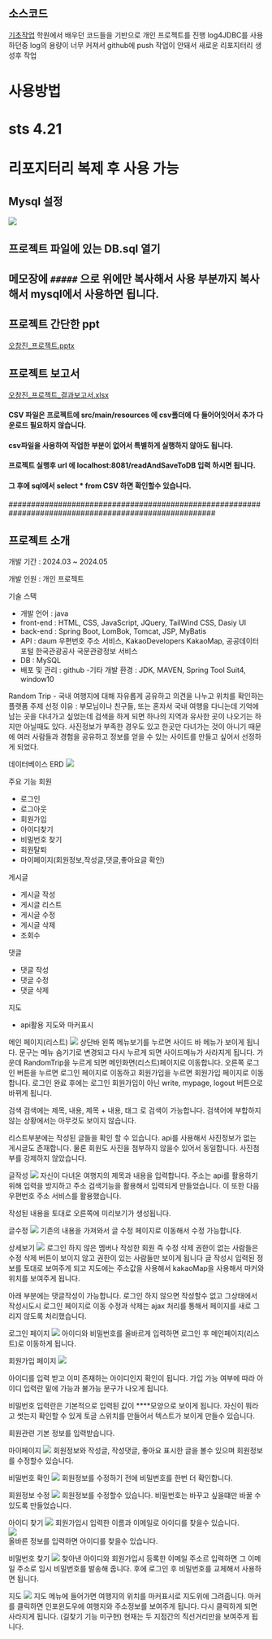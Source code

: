 ## 소스코드
[기초작업](https://github.com/dhckdwls/2024_01_Spring_AM)
학원에서 배우던 코드들을 기반으로 개인 프로젝트를 진행
log4JDBC를 사용하던중 log의 용량이 너무 커져서 github에 push 작업이 안돼서 새로운 리포지터리 생성후 작업

# 사용방법

# sts 4.21

# 리포지터리 복제 후 사용 가능

## Mysql 설정

<img src="https://velog.velcdn.com/images/tama51/post/d5e473f3-a562-4f63-90eb-9729505a2b70/image.png">

## 프로젝트 파일에 있는 DB.sql 열기

## 메모장에 `#####` 으로 위에만 복사해서 사용 부분까지 복사해서 mysql에서 사용하면 됩니다.

## 프로젝트 간단한 ppt
[오창진_프로젝트.pptx](https://github.com/dhckdwls/Project-OCJ-24-03-20/files/15427356/_.pptx)
## 프로젝트 보고서
[오창진_프로젝트_결과보고서.xlsx](https://github.com/dhckdwls/Project-OCJ-24-03-20/files/15427358/_._.xlsx)

#### CSV 파일은 프로젝트에 src/main/resources 에 csv폴더에 다 들어어잇어서 추가 다운로드 필요하지 않습니다.
#### csv파일을 사용하여 작업한 부분이 없어서 특별하게 실행하지 않아도 됩니다.
#### 프로젝트 실행후 url 에 localhost:8081/readAndSaveToDB 입력 하시면 됩니다.
#### 그 후에 sql에서 select * from CSV 하면 확인할수 있습니다.

######################################################################################################


## 프로젝트 소개

개발 기간 : 2024.03 ~ 2024.05

개발 인원 : 개인 프로젝트

기술 스택
- 개발 언어 : java
- front-end : HTML, CSS, JavaScript, JQuery, TailWind CSS, Dasiy UI
- back-end : Spring Boot, LomBok, Tomcat, JSP, MyBatis
- API : daum 우편번호 주소 서비스, KakaoDevelopers KakaoMap, 공공데이터포털 한국관광공사 국문관광정보 서비스
- DB : MySQL
- 배포 및 관리 : github
-기타 개발 환경 : JDK, MAVEN, Spring Tool Suit4, window10

Random Trip - 국내 여행지에 대해 자유롭게 공유하고 의견을 나누고 위치를 확인하는 플랫폼
주제 선정 이유 : 부모님이나 친구들, 또는 혼자서 국내 여행을 다니는데 기억에 남는 곳을 다녀가고 싶었는데 검색을 하게 되면 하나의 지역과 유사한 곳이 나오기는 하지만 아닐때도 있다. 사진정보가 부족한 경우도 있고 한곳만 다녀가는 것이 아니기 때문에 여러 사람들과 경험을 공유하고 정보를 얻을 수 있는 사이트를 만들고 싶어서 선정하게 되었다.

데이터베이스 ERD
<img src="https://velog.velcdn.com/images/tama51/post/4b9637ab-1fc1-4fd5-8ff4-f4688539cd7c/image.png">

주요 기능
회원
- 로그인
- 로그아웃
- 회원가입
- 아이디찾기
- 비밀번호 찾기
- 회원탈퇴
- 마이페이지(회원정보,작성글,댓글,좋아요글 확인)

게시글
- 게시글 작성
- 게시글 리스트
- 게시글 수정
- 게시글 삭제
- 조회수

댓글
- 댓글 작성
- 댓글 수정
- 댓글 삭제

지도
- api활용 지도와 마커표시

메인 페이지(리스트)
<img src="https://velog.velcdn.com/images/tama51/post/9c12b87f-5d81-414f-a166-6ced1bade9ee/image.png">
상단바
왼쪽 메뉴보기를 누르면 사이드 바 메뉴가 보이게 됩니다. 문구는 메뉴 숨기기로 변경되고 다시 누르게 되면 사이드메뉴가 사라지게 됩니다.
가운데 RandomTrip을 누르게 되면 메인화면(리스트)페이지로 이동합니다.
오른쪽 로그인 버튼을 누르면 로그인 페이지로 이동하고 회원가입을 누르면 회원가입 페이지로 이동합니다.
로그인 완료 후에는 로그인 회원가입이 아닌 write, mypage, logout 버튼으로 바뀌게 됩니다.

검색
검색에는 제목, 내용, 제목 + 내용, 태그 로 검색이 가능합니다.
검색어에 부합하지 않는 상황에서는 아무것도 보이지 않습니다.

리스트부분에는 작성된 글들을 확인 할 수 있습니다. api를 사용해서 사진정보가 없는 게시글도 존재합니다. 물론 회원도 사진을 첨부하지 않을수 있어서 동일합니다.
사진첨부를 강제하지 않았습니다.

글작성
<img src="https://velog.velcdn.com/images/tama51/post/bcd2873f-c977-4ced-bce7-481dac43088d/image.png">
자신이 다녀온 여행지의 제목과 내용을 입력합니다.
주소는 api를 활용하기 위해 입력을 방지하고 주소 검색기능을 활용해서 입력되게 만들었습니다.
이 또한 다음 우편번호 주소 서비스를 활용했습니다.

작성된 내용을 토대로 오른쪽에 미리보기가 생성됩니다.

글수정
<img src="https://velog.velcdn.com/images/tama51/post/e66455f9-e4ab-4029-a5aa-28c241853960/image.png">
기존의 내용을 가져와서 글 수정 페이지로 이동해서 수정 가능합니다.

상세보기
<img src="https://velog.velcdn.com/images/tama51/post/8f9d92b2-46e9-4995-bc06-3f479b0b23d1/image.png">
로그인 하지 않은 멤버나 작성한 회원 즉 수정 삭제 권한이 없는 사람들은 수정 삭제 버튼이 보이지 않고 권한이 있는 사람들만 보이게 됩니다
글 작성시 입력된 정보를 토대로 보여주게 되고 지도에는 주소값을 사용해서 kakaoMap을 사용해서 마커와 위치를 보여주게 됩니다.

아래 부분에는 댓글작성이 가능합니다. 로그인 하지 않으면 작성할수 없고 그상태에서 작성시도시 로그인 페이지로 이동
수정과 삭제는 ajax 처리를 통해서 페이지를 새로 그리지 않도록 처리했습니다.

로그인 페이지
<img src="https://velog.velcdn.com/images/tama51/post/7e4b6377-60f2-4124-b0e2-ae1a63243811/image.png">
아이디와 비밀번호를 올바르게 입력하면 로그인 후 메인페이지(리스트)로 이동하게 됩니다.

회원가입 페이지
<img src="https://velog.velcdn.com/images/tama51/post/0b67dd40-2487-48e6-997a-6e8d6cf603c5/image.png">

아이디를 입력 받고 이미 존재하는 아이디인지 확인이 됩니다.
가입 가능 여부에 따라 아이디 입력란 밑에 가능과 불가능 문구가 나오게 됩니다.

비밀번호 입력란은 기본적으로 입력된 값이 ****모양으로 보이게 됩니다.
자신이 뭐라고 썻는지 확인할 수 있게 토글 스위치를 만들어서 텍스트가 보이게 만들수 있습니다.

회원관련 기본 정보를 입력받습니다.

마이페이지
<img src="https://velog.velcdn.com/images/tama51/post/1735797f-135a-4f7a-abaa-d3b0e9da652c/image.png">
회원정보와 작성글, 작성댓글, 좋아요 표시한 글을 볼수 있으며 회원정보를 수정할수 있습니다.

비밀번호 확인
<img src="https://velog.velcdn.com/images/tama51/post/037447fe-0d2e-43b9-b5a1-cb0032264676/image.png">
회원정보를 수정하기 전에 비밀번호를 한번 더 확인합니다.

회원정보 수정
<img src="https://velog.velcdn.com/images/tama51/post/2450fef6-17e9-4aaf-b3cb-0f77cefae664/image.png">
회원정보를 수정할수 있습니다.
비밀번호는 바꾸고 싶을떄만 바꿀 수 있도록 만들었습니다.

아이디 찾기
<img src="https://velog.velcdn.com/images/tama51/post/c4d6a0b4-2fa1-4396-9d94-b91f19ed673c/image.png">
회원가입시 입력한 이름과 이메일로 아이디를 찾을수 있습니다.
<br>
<img src="https://velog.velcdn.com/images/tama51/post/2de96824-b85b-4456-a1da-2a9d99f1bcb6/image.png">
<br>
올바른 정보를 입력하면 아이디를 찾을수 있습니다.

비밀번호 찾기
<img src="https://velog.velcdn.com/images/tama51/post/e9d6b504-5eb4-493e-9b6c-01f9f92ac6d4/image.png">
찾아낸 아이디와 회원가입시 등록한 이메일 주소르 입력하면 그 이메일 주소로 임시 비밀번호를 발송해 줍니다. 후에 로그인 후 비밀번호를 교체해서 사용하면 됩니다.

지도
<img src="https://velog.velcdn.com/images/tama51/post/8515d66a-2fe8-4f3b-af5c-5af4d289baf6/image.png">
지도 메뉴에 들어가면 여행지의 위치를 마커표시로 지도위에 그려줍니다.
마커를 클릭하면 인포윈도우에 여행지와 주소정보를 보여주게 됩니다. 다시 클릭하게 되면 사라지게 됩니다.
(길찾기 기능 미구현)
현재는 두 지점간의 직선거리만을 보여주게 됩니다.





